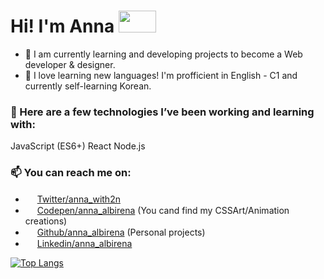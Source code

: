 <h1>Hi! I'm Anna <img src="https://media.giphy.com/media/JhZcAuGjuDmZq/giphy.gif" width="60" height="35"></h1>

- 🔭 I am currently learning and developing projects to become a Web developer & designer.
- 💬 I love learning new languages! I'm profficient in English - C1 and currently self-learning Korean.

### 🌱 Here are a few technologies I’ve been working and learning with:

JavaScript (ES6+)
React
Node.js

### 📫 You can reach me on:

- <img src="https://cdn-icons-png.flaticon.com/512/733/733579.png" width="15" height="15"> [Twitter/anna_with2n](https://twitter.com/anna_with2n)
- <img src="https://cdn-icons-png.flaticon.com/512/2111/2111296.png" width="15" height="15"> [Codepen/anna_albirena](https://codepen.io/anna_albirena) (You cand find my CSSArt/Animation creations)
- <img src="https://cdn-icons-png.flaticon.com/512/270/270798.png" width="15" height="15"> [Github/anna_albirena](https://github.com/annalbirena) (Personal projects)
- <img src="https://cdn-icons-png.flaticon.com/512/174/174857.png" width="15" height="15"> [Linkedin/anna_albirena](https://www.linkedin.com/in/ana-albirena/)


[![Top Langs](https://github-readme-stats.vercel.app/api/top-langs/?username=annalbirena&layout=compact&theme=calm)](https://github.com/annalbirena/github-readme-stats)


<!--
**annalbirena/annalbirena** is a ✨ _special_ ✨ repository because its `README.md` (this file) appears on your GitHub profile.

Here are some ideas to get you started:

- 🔭 I’m currently working on ...
- 🌱 I’m currently learning ...
- 👯 I’m looking to collaborate on ...
- 🤔 I’m looking for help with ...
- 💬 Ask me about ...
- 📫 How to reach me: ...
- 😄 Pronouns: ...
- ⚡ Fun fact: ...
-->
